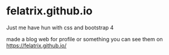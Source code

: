 # felatrix.github.io
Just me have hun with css and bootstrap 4

made a blog web for profile or something 
you can see them on https://felatrix.github.io/
